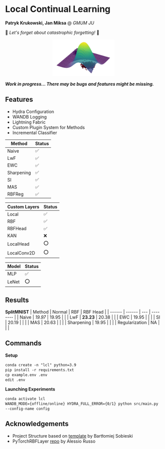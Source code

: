 # Local Continual Learning
**Patryk Krukowski, Jan Miksa** @ *GMUM JU*

🚀 *Let's forget about catastrophic forgetting!* 🚀

<p align="center"><img src="rbf.png" alt="rbf" width="200"/></p>

***Work in progress... There may be bugs and features might be missing.***

## Features
- Hydra Configuration
- WANDB Logging
- Lightning Fabric
- Custom Plugin System for Methods
- Incremental Classifier

| Method | Status |
| ------ | -- |
| Naive | ✅ |
| LwF | ✅ |
| EWC | ✅ |
| Sharpening | ✅ |
| SI | ✅ |
| MAS | ✅ |
| RBFReg | ✅ |

| Custom Layers | Status |
| ------ | -- |
| Local | ✅ |
| RBF | ✅ |
| RBFHead | ✅ |
| KAN | ❌ |
| LocalHead | ⭕️ |
| LocalConv2D | ⭕️ |

| Model | Status |
| ------ | -- |
| MLP | ✅ |
| LeNet | ⭕️ |

## Results
**SplitMNIST**
| Method | Normal | RBF | RBF Head |
| ------ | ------ | --- | -------- |
| Naive | *19.97* | 19.95 | |
| LwF | **23.23** | 20.38 | |
| EWC | 19.95 | | |
| SI | 20.19 | | |
| MAS | 20.63 | | |
| Sharpening | 19.95 | | |
| Regularization | NA | | |

## Commands
**Setup**
```
conda create -n "lcl" python=3.9
pip install -r requirements.txt
cp example.env .env
edit .env
```

**Launching Experiments**
```
conda activate lcl
WANDB_MODE={offline/online} HYDRA_FULL_ERROR={0/1} python src/main.py --config-name config 
```

## Acknowledgements
- Project Structure based on [template](https://github.com/sobieskibj/templates/tree/master) by Bartłomiej Sobieski
- PyTorchRBFLayer [repo](https://github.com/rssalessio/PytorchRBFLayer) by Alessio Russo
